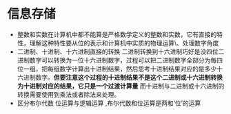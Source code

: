 # 信息存储  
* 整数和实数在计算机中都不能算是严格数学定义的整数和实数，它有直接的特性，理解这种特性要从位的表示和计算机中实质的物理运算\、处理数字角度
* 二进制、十进制、十六进制直接的转换       二进制转换到十六进制巧好是没四位二进制数字可以转换为一位十六进制数字，过程可以把二进制数字全部分为每四位一组，把每组数字计算出十进制结果，然后思考十进制结果对应的是多少十六进制数字。**但要注意这个过程的十进制结果不是这个二进制或十六进制转换为十进制对应的结果，它只是一个过渡计算量**   而十进制与二进制或十六进制的转换需要使用到乘法或者除法来处理。
* 区分布尔代数 位运算与逻辑运算 ,布尔代数和位运算是两和‘位’的运算   
